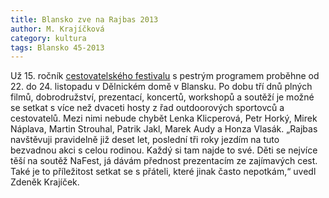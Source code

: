 ```yaml
---
title: Blansko zve na Rajbas 2013
author: M. Krajíčková
category: kultura
tags: Blansko 45-2013
---
```


Už 15. ročník [cestovatelského festivalu](http://www.festivalrajbas.cz) s pestrým programem proběhne od 22. do 24. listopadu v Dělnickém domě v Blansku. Po dobu tří dnů plných filmů, dobrodružství, prezentací, koncertů, workshopů a soutěží je možné se setkat s více než dvaceti hosty z řad outdoorových sportovců a cestovatelů. Mezi nimi nebude chybět Lenka Klicperová, Petr Horký, Mirek Náplava, Martin Strouhal, Patrik Jakl, Marek Audy a Honza Vlasák. „Rajbas navštěvuji pravidelně již deset let, poslední tři roky jezdím na tuto bezvadnou akci s celou rodinou. Každý si tam najde to své. Děti se nejvíce těší na soutěž NaFest, já dávám přednost prezentacím ze zajímavých cest. Také je to příležitost setkat se s přáteli, které jinak často nepotkám,“ uvedl Zdeněk Krajíček.
